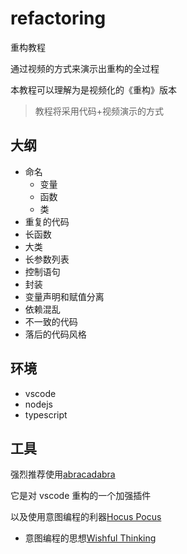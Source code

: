 # refactoring

重构教程

通过视频的方式来演示出重构的全过程

本教程可以理解为是视频化的《重构》版本

> 教程将采用代码+视频演示的方式

## 大纲

- 命名
  - 变量
  - 函数
  - 类
- 重复的代码
- 长函数
- 大类
- 长参数列表
- 控制语句
- 封装
- 变量声明和赋值分离
- 依赖混乱
- 不一致的代码
- 落后的代码风格


## 环境

- vscode
- nodejs
- typescript


## 工具

强烈推荐使用[abracadabra](https://github.com/nicoespeon/abracadabra)

它是对 vscode 重构的一个加强插件

以及使用意图编程的利器[Hocus Pocus](https://marketplace.visualstudio.com/items?itemName=nicoespeon.hocus-pocus)
- 意图编程的思想[Wishful Thinking](https://wiki.c2.com/?WishfulThinking)

